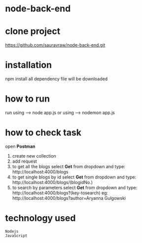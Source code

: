 # node-back-end

# clone project
https://github.com/sauravraw/node-back-end.git

# installation
npm install
all dependency file will be downloaded

# how to run
run using --> node app.js
or 
using --> nodemon app.js

# how to check task
open **Postman** 
1. create new collection
2. add request
3. to get all the blogs
    select **Get** from dropdown and type: http://localhost:4000/blogs
4. to get single blogs by id
    select **Get** from dropdown and type: http://localhost:4000/blogs/(blogidNo.)
5. to search by parameters
    select **Get** from dropdown and type: http://localhost:4000/blogs?(key-tosearch)
    eg: http://localhost:4000/blogs?author=Aryanna  Gulgowski
    
# technology used
    Nodejs 
    JavaScript
